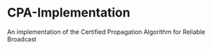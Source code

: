 # CPA-Implementation
An implementation of the Certified Propagation Algorithm for Reliable Broadcast
